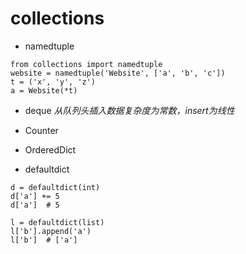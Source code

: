 collections
=============

- namedtuple
  
```
from collections import namedtuple
website = namedtuple('Website', ['a', 'b', 'c'])
t = ('x', 'y', 'z')
a = Website(*t)
```

- deque *从队列头插入数据复杂度为常数，insert为线性*

- Counter

- OrderedDict

- defaultdict
```
d = defaultdict(int)
d['a'] += 5
d['a']  # 5

l = defaultdict(list)
l['b'].append('a')
l['b']  # ['a']
```
